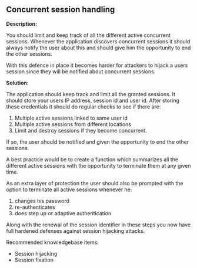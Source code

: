 Concurrent session handling
-------

**Description:**

You should limit and keep track of all the different active concurrent sessions.
Whenever the application discovers concurrent sessions it should always notify the user
about this and should give him the opportunity to end the other sessions.

With this defence in place it becomes harder for attackers to hijack a users session since
they will be notified about concurrent sessions.

**Solution:**

The application should keep track and limit all the granted sessions.
It should store your users IP address, session id and user id. After storing these credentials
it should do regular checks to see if there are:

1. Multiple active sessions linked to same user id
2. Multiple active sessions from different locations
3. Limit and destroy sessions if they become concurrent.

If so, the user should be notified and given the opportunity to end the other sessions.

A best practice would be to create a function which summarizes all the different active sessions
with the opportunity to terminate them at any given time.

As an extra layer of protection the user should also be prompted with the option to terminate all 
active sessions whenever he:

1. changes his password
2. re-authenticates
3. does step up or adaptive authentication

Along with the renewal of the session identifier in these steps you now have full hardened defenses against
session hijacking attacks.

Recommended knowledgebase items:

- Session hijacking
- Session fixation
